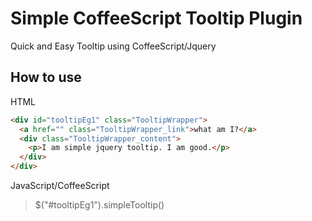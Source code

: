 # Simple CoffeeScript Tooltip Plugin

Quick and Easy Tooltip using CoffeeScript/Jquery

## How to use

HTML
```html
<div id="tooltipEg1" class="TooltipWrapper">
  <a href="" class="TooltipWrapper_link">what am I?</a>
  <div class="TooltipWrapper_content">
    <p>I am simple jquery tooltip. I am good.</p>
  </div>
</div>
```

JavaScript/CoffeeScript
> $("#tooltipEg1").simpleTooltip()